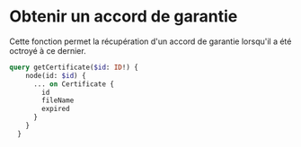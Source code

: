 # Obtenir un accord de garantie

Cette fonction permet la récupération d'un accord de garantie lorsqu'il a été octroyé à ce dernier.

```graphql
query getCertificate($id: ID!) {
    node(id: $id) {
      ... on Certificate {
        id
        fileName
        expired
      }
    }
  }

```
